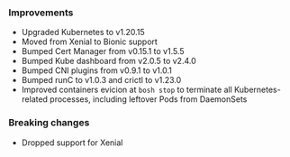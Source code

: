 ### Improvements

- Upgraded Kubernetes to v1.20.15
- Moved from Xenial to Bionic support
- Bumped Cert Manager from v0.15.1 to v1.5.5
- Bumped Kube dashboard from v2.0.5 to v2.4.0
- Bumped CNI plugins from v0.9.1 to v1.0.1
- Bumped runC to v1.0.3 and crictl to v1.23.0
- Improved containers evicion at `bosh stop` to terminate all Kubernetes-related processes, including leftover Pods from DaemonSets

### Breaking changes

- Dropped support for Xenial
